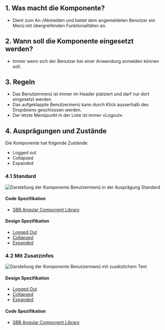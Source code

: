 ## 1. Was macht die Komponente?
* Dient zum An-/Abmelden und bietet dem angemeldeten Benutzer ein Menü mit übergreifenden Funktionalitäten an.

## 2. Wann soll die Komponente eingesetzt werden? 
* Immer wenn sich der Benutzer bei einer Anwendung anmelden können soll.

## 3. Regeln
* Das Benutzermenü ist immer im Header platziert und darf nur dort eingesetzt werden.
* Das aufgeklappte Benutzermenü kann durch Klick ausserhalb des Dropdowns geschlossen werden.
* Der letzte Menüpunkt in der Liste ist immer «Logout».

## 4. Ausprägungen und Zustände 
Die Komponente hat folgende Zustände:
* Logged out
* Collapsed
* Expanded

### 4.1 Standard
![Darstellung der Komponente Benutzermenü in der Ausprägung Standard](https://raw.githubusercontent.com/sbb-design-systems/sbb-design-system/master/website/components/usermenu/images/usermenu_default.png 'class: image')

#### Code Spezifikation
* [SBB Angular Component Library](https://sbb-angular.app.sbb.ch/latest/content/usermenu)

#### Design Spezifikation
* [Logged Out](https://sbb.invisionapp.com/d/main#/console/15744722/344628068/inspect)
* [Collapsed](https://sbb.invisionapp.com/d/main#/console/15744722/344628069/inspect)
* [Expanded](https://sbb.invisionapp.com/d/main#/console/15744722/344628070/inspect)

### 4.2 Mit Zusatzinfos
![Darstellung der Komponente Benutzermenü mit zusätzlichem Text](https://raw.githubusercontent.com/sbb-design-systems/sbb-design-system/master/website/components/usermenu/images/usermenu_addinfo.png 'class: image')

#### Design Spezifikation
* [Logged Out](https://sbb.invisionapp.com/d/main#/console/15744722/344628071/inspect)
* [Collapsed](https://sbb.invisionapp.com/d/main#/console/15744722/344628072/inspect)
* [Expanded](https://sbb.invisionapp.com/d/main#/console/15744722/344628073/inspect)

#### Code Spezifikation
* [SBB Angular Component Library](https://sbb-angular.app.sbb.ch/latest/content/usermenu)









